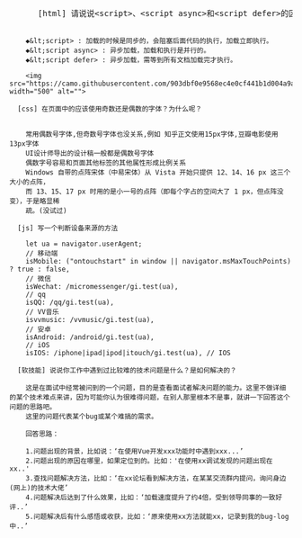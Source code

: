 <!DOCTYPE html>
<html lang="en">
<head>
  <meta charset="UTF-8">
  <title>Title</title>
</head>
<body>
  <pre>
      [html] 请说说&lt;script>、&lt;script async>和&lt;script defer>的区别

        ◆&lt;script> : 加载的时候是同步的，会阻塞后面代码的执行，加载立即执行。
        ◆&lt;script async> : 异步加载，加载和执行是并行的。
        ◆&lt;script defer> : 异步加载，需等到所有文档加载完才执行。

        <img src="https://camo.githubusercontent.com/903dbf0e9568ec4e0cf441b1d004a9adbbbdc3af1a23442583ad695672476d9c/68747470733a2f2f692e737461636b2e696d6775722e636f6d2f77664c38322e706e67" width="500" alt="">

      [css] 在页面中的应该使用奇数还是偶数的字体？为什么呢？


        常用偶数号字体,但奇数号字体也没关系,例如 知乎正文使用15px字体,豆瓣电影使用13px字体
        UI设计师导出的设计稿一般都是偶数号字体
        偶数字号容易和页面其他标签的其他属性形成比例关系
        Windows 自带的点阵宋体（中易宋体）从 Vista 开始只提供 12、14、16 px 这三个大小的点阵，
        而 13、15、17 px 时用的是小一号的点阵（即每个字占的空间大了 1 px，但点阵没变），于是略显稀
        疏。(没试过)

      [js] 写一个判断设备来源的方法

        let ua = navigator.userAgent;
        // 移动端
        isMobile: ("ontouchstart" in window || navigator.msMaxTouchPoints) ? true : false,
        // 微信
        isWechat: /micromessenger/gi.test(ua),
        // qq
        isQQ: /qq/gi.test(ua),
        // VV音乐
        isvvmusic: /vvmusic/gi.test(ua),
        // 安卓
        isAndroid: /android/gi.test(ua),
        // iOS
        isIOS: /iphone|ipad|ipod|itouch/gi.test(ua), // IOS

      [软技能] 说说你工作中遇到过比较难的技术问题是什么？是如何解决的？

        这是在面试中经常被问到的一个问题，目的是查看面试者解决问题的能力。这里不做详细的某个技术难点来讲，因为可能你认为很难得问题，在别人那里根本不是事，就讲一下回答这个问题的思路吧。
        这里的问题代表某个bug或某个难搞的需求。

        回答思路：

        1.问题出现的背景，比如说：‘在使用Vue开发xxx功能时中遇到xxx...’
        2.问题出现的原因在哪里，如果定位到的。比如：'在使用xx调试发现的问题出现在xx..'
        3.查找问题解决方法，比如：‘在xx论坛看到解决方法，在某某交流群内提问，询问身边(网上)的技术大佬’
        4.问题解决后达到了什么效果，比如：‘加载速度提升了约4倍，受到领导同事的一致好评..’
        5.问题解决后有什么感悟或收获，比如：‘原来使用xx方法就能xx，记录到我的bug-log中..’

  </pre>
</body>

<script>

  //手写

  //实现

  const { navigator: { userAgent = '' } = {} } = window
  if (userAgent) {
      const platforms = [
          "Android",
          "iPhone",
          "SymbianOS",
          "Windows Phone",
          "iPad",
          "iPod"
      ].map(item => item.toLowerCase())
      console.log(platforms.find(item => userAgent.toLowerCase().indexOf(item) > -1))
  }



</script>
</html>
